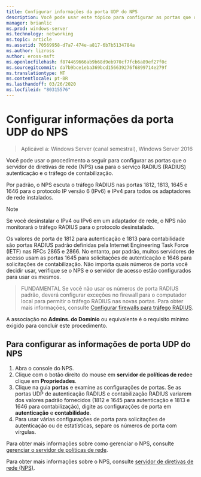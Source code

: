 ```yaml
---
title: Configurar informações da porta UDP do NPS
description: Você pode usar este tópico para configurar as portas que o servidor de diretivas de rede (NPS) usa para autenticação de serviço RADIUS (RADIUS) e o tráfego de contabilização no Windows Server 2016.
manager: brianlic
ms.prod: windows-server
ms.technology: networking
ms.topic: article
ms.assetid: 70569958-d7a7-474e-a817-6b7b5134784a
ms.author: lizross
author: eross-msft
ms.openlocfilehash: f874469666ab9b68d9eb970cf7fcb6a89ef27f0c
ms.sourcegitcommit: da7b9bce1eba369bcd156639276f6899714e279f
ms.translationtype: MT
ms.contentlocale: pt-BR
ms.lasthandoff: 03/26/2020
ms.locfileid: "80315576"
---
```

# <a name="configure-nps-udp-port-information"></a>Configurar informações da porta UDP do NPS

>Aplicável a: Windows Server (canal semestral), Windows Server 2016

Você pode usar o procedimento a seguir para configurar as portas que o servidor de diretivas de rede (NPS) usa para o serviço RADIUS \(RADIUS\) autenticação e o tráfego de contabilização.

Por padrão, o NPS escuta o tráfego RADIUS nas portas 1812, 1813, 1645 e 1646 para o protocolo IP versão 6 \(IPv6\) e IPv4 para todos os adaptadores de rede instalados.

>[!NOTE]
>Se você desinstalar o IPv4 ou IPv6 em um adaptador de rede, o NPS não monitorará o tráfego RADIUS para o protocolo desinstalado.

Os valores de porta de 1812 para autenticação e 1813 para contabilidade são portas RADIUS padrão definidas pela Internet Engineering Task Force \(IETF\) nas RFCs 2865 e 2866. No entanto, por padrão, muitos servidores de acesso usam as portas 1645 para solicitações de autenticação e 1646 para solicitações de contabilização. Não importa quais números de porta você decidir usar, verifique se o NPS e o servidor de acesso estão configurados para usar os mesmos.

>FUNDAMENTAL Se você não usar os números de porta RADIUS padrão, deverá configurar exceções no firewall para o computador local para permitir o tráfego RADIUS nas novas portas. Para obter mais informações, consulte [Configurar firewalls para tráfego RADIUS](nps-firewalls-configure.md).

A associação no **Admins. do Domínio** ou equivalente é o requisito mínimo exigido para concluir este procedimento.

## <a name="to-configure-nps-udp-port-information"></a>Para configurar as informações de porta UDP do NPS 

1. Abra o console do NPS.
2. Clique com o botão direito do mouse em **servidor de políticas de rede**e clique em **Propriedades**.
3. Clique na guia **portas** e examine as configurações de portas. Se as portas UDP de autenticação RADIUS e contabilização RADIUS variarem dos valores padrão fornecidos (1812 e 1645 para autenticação e 1813 e 1646 para contabilização), digite as configurações de porta em **autenticação** e **contabilidade**.
4. Para usar várias configurações de porta para solicitações de autenticação ou de estatísticas, separe os números de porta com vírgulas.

Para obter mais informações sobre como gerenciar o NPS, consulte [gerenciar o servidor de políticas de rede](nps-manage-top.md).

Para obter mais informações sobre o NPS, consulte [servidor de diretivas de rede (NPS)](nps-top.md).
